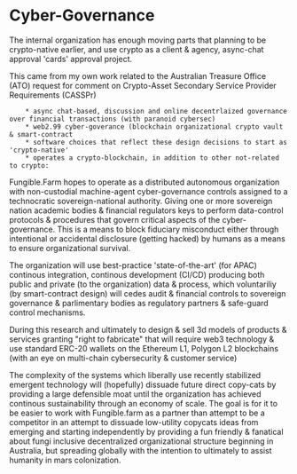# Cyber-Governance


The internal organization has enough moving parts that planning to be crypto-native earlier, 
and use crypto as a client & agency, async-chat approval 'cards' approval project. 

This came from my own work related to the Australian Treasure Office (ATO) 
request for comment on Crypto-Asset Secondary Service Provider Requirements (CASSPr)

        * async chat-based, discussion and online decentrlaized governance over financial transactions (with paranoid cybersec)
        * web2.99 cyber-goverance (blockchain organizational crypto vault & smart-contract
        * software choices that reflect these design decisions to start as 'crypto-native' 
        * operates a crypto-blockchain, in addition to other not-related to crypto:



Fungible.Farm hopes to operate as a distributed autonomous organization with non-custodial machine-agent cyber-governance controls assigned to a technocratic sovereign-national authority.  Giving one or more sovereign nation academic bodies & financial regulators keys to perform data-control protocols & procedures that govern critical aspects of the cyber-governance.  This is a means to block fiduciary misconduct either through intentional or accidental disclosure (getting hacked) by humans as a means to ensure organizational survival. 

The organization will use best-practice 'state-of-the-art' (for APAC) continous integration, continous development (CI/CD) producing both public and private (to the organization) data & process, which voluntariliy (by smart-contract design) will cedes audit & financial controls to sovereign governance & parlimentary bodies as regulatory partners & safe-guard control mechanisms. 

During this research and ultimately to design & sell 3d models of products & services granting "right to fabricate" that will require web3 technology & use standard ERC-20 wallets on the Ethereum L1, Polygon L2 blockchains (with an eye on multi-chain cybersecurity & customer service)

The complexity of the systems which liberally use recently stabilized emergent technology will (hopefully) dissuade future direct copy-cats by providing a large defensible moat until the organization has achieved continous sustainability through an economy of scale.  The goal is for it to be easier to work with Fungible.farm as a partner than attempt to be a competitor in an attempt to dissuade low-utility copycats ideas from emerging and starting independently by providing a fun friendly & fanatical about fungi inclusive decentralized organizational structure beginning in Australia, but spreading globally with the intention to ultimately to assist humanity in mars colonization.



